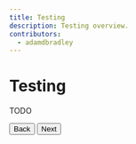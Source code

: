 ```yaml
---
title: Testing
description: Testing overview.
contributors:
  - adamdbradley
---
```

# Testing

TODO

<stencil-route-link url="/docs/style-guide" router="#router" custom="true">
  <button class="pull-left btn btn--secondary">
    Back
  </button>
</stencil-route-link>

<stencil-route-link url="/docs/unit-testing" custom="true">
  <button class="pull-right btn btn--primary">
    Next
  </button>
</stencil-route-link>
